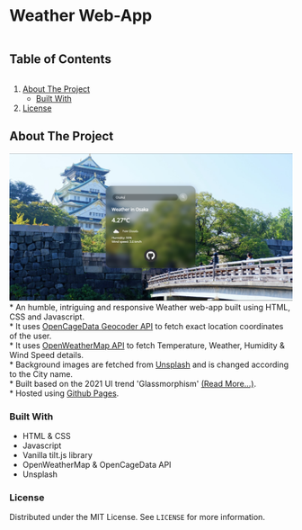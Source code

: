 # Weather Web-App
  <summary><h2 style="display: inline-block">Table of Contents</h2></summary>
  <ol>
    <li>
      <a href="#about-the-project">About The Project</a>
      <ul>
        <li><a href="#built-with">Built With</a></li>
      </ul>
    </li>
    <li><a href="#license">License</a></li>
  </ol>

## About The Project
<img src="images/Snapshot.png">
<br>
* An humble, intriguing and responsive Weather web-app built using HTML, CSS and Javascript. <br>
* It uses <a href="https://opencagedata.com/api">OpenCageData Geocoder API</a> to fetch exact location coordinates of the user. <br>
* It uses <a href="https://openweathermap.org/api">OpenWeatherMap API</a> to fetch Temperature, Weather, Humidity & Wind Speed details. <br>
* Background images are fetched from <a href="https://source.unsplash.com">Unsplash</a> and is changed according to the City name. <br>
* Built based on the 2021 UI trend 'Glassmorphism' <a href="https://uxdesign.cc/glassmorphism-in-user-interfaces-1f39bb1308c9">(Read More...)</a>. <br>
* Hosted using <a href="https://captainvc.github.io/Weather-App/">Github Pages</a>. <br>

### Built With

* HTML & CSS
* Javascript
* Vanilla tilt.js library
* OpenWeatherMap & OpenCageData API
* Unsplash
   
### License

Distributed under the MIT License. See `LICENSE` for more information.
